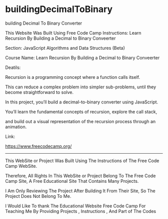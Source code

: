 # buildingDecimalToBinary
building Decimal To Binary Converter

This Website Was Built Using Free Code Camp Instructions: Learn Recursion By Building a Decimal to Binary Conveerter


Section: JavaScript Algorithms and Data Structures (Beta)


Course Name: Learn Recursion By Building a Decimal to Binary Conveerter


Deatils:

Recursion is a programming concept where a function calls itself. 


This can reduce a complex problem into simpler sub-problems, until they become straightforward to solve.


In this project, you’ll build a decimal-to-binary converter using JavaScript. 


You’ll learn the fundamental concepts of recursion, explore the call stack, 


and build out a visual representation of the recursion process through an animation.


Link:

https://www.freecodecamp.org/



---------------------------------------------------------------------------------------------------------------------------------------------------------------------------------------------------------------------



This WebSite or Project Was Built Using The Instructions of The Free Code Camp  WebSite.

Therefore, All Rights In This WebSite or Project Belong To The Free Code Camp Site, A Free Educational Site That Contains Many Projects.

I Am Only Reviewing The Project After Building It From Their Site, So The Project Does Not Belong To Me.

I Would Like To thank The Educational Website Free Code Camp For Teaching Me By Providing Projects , Instructions , And Part of The Codes




